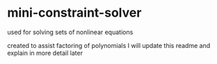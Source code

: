 # mini-constraint-solver
used for solving sets of nonlinear equations

created to assist factoring of polynomials
I will update this readme and explain in more detail later
